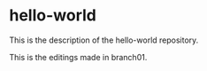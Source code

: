 # hello-world
This is the description of the hello-world repository.

This is the editings made in branch01.
